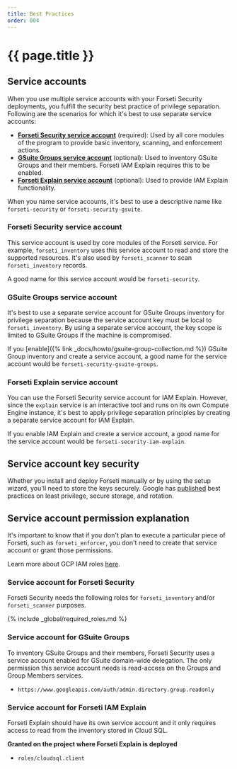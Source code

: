 ```yaml
---
title: Best Practices 
order: 004
---
```

# {{ page.title }}

## Service accounts
When you use multiple service accounts with your Forseti Security deployments,
you fulfill the security best practice of privilege separation. Following are the
scenarios for which it's best to use separate service accounts:

 * **[Forseti Security service account](#forseti-security-service-account)**
 (required): Used by all core modules of the program to provide basic
 inventory, scanning, and enforcement actions.
 * **[GSuite Groups service account](#gsuite-groups-service-account)**
 (optional): Used to inventory GSuite Groups and their members.
 Forseti IAM Explain requires this to be enabled.
 * **[Forseti Explain service account](#forseti-explain-service-account)**
 (optional): Used to provide IAM Explain functionality.

When you name service accounts, it's best to use a descriptive name like
`forseti-security` or `forseti-security-gsuite`.

### Forseti Security service account
This service account is used by core modules of the Forseti service. For
example, `forseti_inventory` uses this service account to read and store the
supported resources. It's also used by `forseti_scanner` to scan
`forseti_inventory` records.

A good name for this service account would be `forseti-security`.

### GSuite Groups service account
It's best to use a separate service account for GSuite Groups inventory for
privilege separation because the service account key must be local to
`forseti_inventory`. By using a separate service account, the key scope is
limited to GSuite Groups if the machine is compromised.

If you [enable]({% link _docs/howto/gsuite-group-collection.md %})
GSuite Group inventory and create a service account, a good name
for the service account would be `forseti-security-gsuite-groups`.

### Forseti Explain service account
You can use the Forseti Security service account for IAM Explain. However,
since the `explain` service is an interactive tool and runs on its own
Compute Engine instance, it's best to apply privilege separation principles
by creating a separate service account for IAM Explain.

If you enable IAM Explain and create a service account, a good name for the
service account would be `forseti-security-iam-explain`.

## Service account key security
Whether you install and deploy Forseti manually or by using the setup wizard,
you'll need to store the keys securely. Google has
[published](https://cloudplatform.googleblog.com/2017/07/help-keep-your-Google-Cloud-service-account-keys-safe.html)
best practices on least privilege, secure storage, and rotation.

## Service account permission explanation
It's important to know that if you don't plan to execute a particular piece of
Forseti, such as `forseti_enforcer`, you don't need to create that service account
or grant those permissions.

Learn more about GCP IAM roles
[here](https://cloud.google.com/iam/docs/understanding-roles#predefined_roles).

### Service account for Forseti Security
Forseti Security needs the following roles for `forseti_inventory` and/or
`forseti_scanner` purposes.

{% include _global/required_roles.md %}

### Service account for GSuite Groups
To inventory GSuite Groups and their members, Forseti Security uses a service
account enabled for GSuite domain-wide delegation. The only permission this
service account needs is read-access on the Groups and Group Members services.

 * `https://www.googleapis.com/auth/admin.directory.group.readonly`
 
### Service account for Forseti IAM Explain
Forseti Explain should have its own service account and it only requires access
to read from the inventory stored in Cloud SQL.

**Granted on the project where Forseti Explain is deployed**

 * `roles/cloudsql.client`
